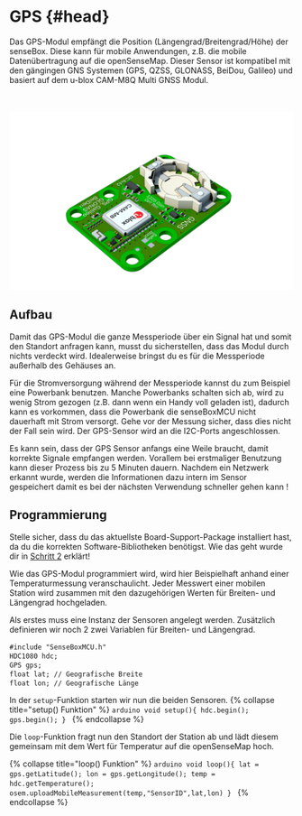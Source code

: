 # GPS {#head}
<div class="description">
    Das GPS-Modul empfängt die Position (Längengrad/Breitengrad/Höhe) der senseBox. Diese kann für mobile Anwendungen, z.B. die mobile Datenübertragung auf die openSenseMap. Dieser Sensor ist kompatibel mit den gängingen GNS Systemen (GPS, QZSS, GLONASS, BeiDou, Galileo) und basiert auf dem u-blox CAM-M8Q Multi GNSS Modul.
</div>

<div class="line">
    <br>
    <br>
</div>

![Der GPS-Sensor](https://github.com/sensebox/resources/raw/master/gitbook_pictures/gps%20top.png)


## Aufbau 
Damit das GPS-Modul die ganze Messperiode über ein Signal hat und somit den Standort anfragen kann, musst du sicherstellen, dass das Modul durch nichts verdeckt wird. Idealerweise bringst du es für die Messperiode außerhalb des Gehäuses an. 

Für die Stromversorgung während der Messperiode kannst du zum Beispiel eine Powerbank benutzen. Manche Powerbanks schalten sich ab, wird zu wenig Strom gezogen (z.B. dann wenn ein Handy voll geladen ist), dadurch kann es vorkommen, dass die Powerbank die senseBoxMCU nicht dauerhaft mit Strom versorgt. Gehe vor der Messung sicher, dass dies nicht der Fall sein wird. Der GPS-Sensor wird an die I2C-Ports angeschlossen. 

<div class="box_warning">
    <i class="fa fa-info fa-fw" aria-hidden="true" style="color: #42acf3;"></i>
    Es kann sein, dass der GPS Sensor anfangs eine Weile braucht, damit korrekte Signale empfangen werden. Vorallem bei erstmaliger Benutzung kann dieser Prozess bis zu 5 Minuten dauern. Nachdem ein Netzwerk erkannt wurde, werden die Informationen dazu intern im Sensor gespeichert damit es bei der nächsten 
    Verwendung schneller gehen kann !
</div>


## Programmierung

<div class="box_warning">
    <i class="fa fa-info fa-fw" aria-hidden="true" style="color: #42acf3;"></i>
    Stelle sicher, dass du das aktuellste Board-Support-Package installiert hast, da du die korrekten Software-Bibliotheken benötigst. Wie das geht wurde dir in <a href ="../../erste-schritte/board-support-packages-installieren.md">Schritt 2</a> erklärt!
</div>

Wie das GPS-Modul programmiert wird, wird hier Beispielhaft anhand einer Temperaturmessung veranschaulicht. Jeder Messwert einer mobilen Station wird zusammen mit den dazugehörigen Werten für Breiten- und Längengrad hochgeladen.

Als erstes muss eine Instanz der Sensoren angelegt werden. Zusätzlich definieren wir noch 2 zwei Variablen für Breiten- und Längengrad.
```arduino
#include "SenseBoxMCU.h"
HDC1080 hdc;
GPS gps;
float lat; // Geografische Breite
float lon; // Geografische Länge
```

In der `setup`-Funktion starten wir nun die beiden Sensoren. 
{% collapse title="setup() Funktion" %}
    ```arduino
    void setup(){
        hdc.begin();
        gps.begin();
    }
    ```
{% endcollapse %}

Die `loop`-Funktion fragt nun den Standort der Station ab und lädt diesem gemeinsam mit dem Wert für Temperatur auf die openSenseMap hoch. 

{% collapse title="loop() Funktion" %}
    ```arduino
    void loop(){
        lat = gps.getLatitude();
        lon = gps.getLongitude();
        temp = hdc.getTemperature();
        osem.uploadMobileMeasurement(temp,"SensorID",lat,lon)
    }
    ```
{% endcollapse %}
